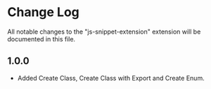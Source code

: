 # Change Log

All notable changes to the "js-snippet-extension" extension will be documented in this file.

## 1.0.0

- Added Create Class, Create Class with Export and Create Enum.
